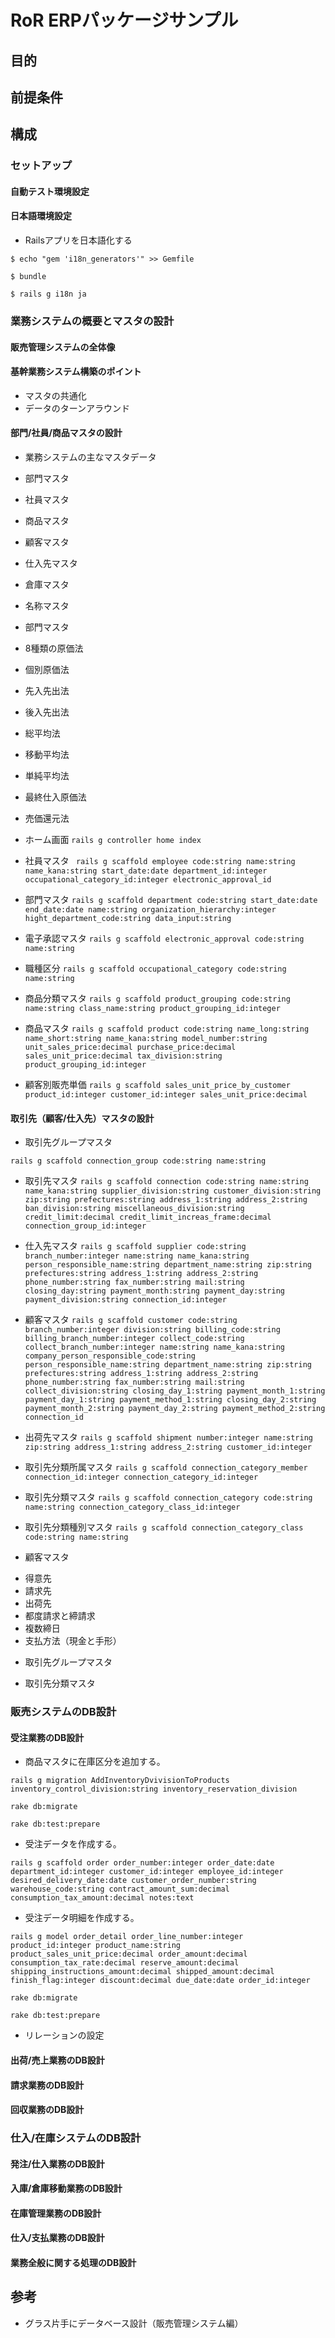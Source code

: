 # RoR ERPパッケージサンプル
## 目的
## 前提条件
## 構成
### セットアップ
#### 自動テスト環境設定
#### 日本語環境設定
* Railsアプリを日本語化する

 `$ echo "gem 'i18n_generators'" >> Gemfile`

 `$ bundle`

 `$ rails g i18n ja`
 
### 業務システムの概要とマスタの設計
#### 販売管理システムの全体像
#### 基幹業務システム構築のポイント
+ マスタの共通化
+ データのターンアラウンド
#### 部門/社員/商品マスタの設計
+ 業務システムの主なマスタデータ
 + 部門マスタ
 + 社員マスタ
 + 商品マスタ
 + 顧客マスタ
 + 仕入先マスタ
 + 倉庫マスタ
 + 名称マスタ
+ 部門マスタ
+ 8種類の原価法
 + 個別原価法
 + 先入先出法
 + 後入先出法
 + 総平均法
 + 移動平均法
 + 単純平均法
 + 最終仕入原価法
 + 売価還元法

+ ホーム画面
`rails g controller home index`

+ 社員マスタ
`
rails g scaffold employee code:string name:string name_kana:string start_date:date department_id:integer occupational_category_id:integer electronic_approval_id`

+ 部門マスタ
`
rails g scaffold department code:string start_date:date end_date:date name:string organization_hierarchy:integer hight_department_code:string data_input:string
`

+ 電子承認マスタ
`
rails g scaffold electronic_approval code:string name:string
`

+ 職種区分
`
rails g scaffold occupational_category code:string name:string
`
+ 商品分類マスタ
`
rails g scaffold product_grouping code:string name:string class_name:string product_grouping_id:integer
`
+ 商品マスタ
`
rails g scaffold product code:string name_long:string name_short:string name_kana:string model_number:string unit_sales_price:decimal purchase_price:decimal sales_unit_price:decimal tax_division:string product_grouping_id:integer
`
+ 顧客別販売単価
`rails g scaffold sales_unit_price_by_customer product_id:integer customer_id:integer sales_unit_price:decimal`

#### 取引先（顧客/仕入先）マスタの設計

+ 取引先グループマスタ

`rails g scaffold connection_group code:string name:string`

+ 取引先マスタ
`
rails g scaffold connection code:string name:string name_kana:string supplier_division:string customer_division:string zip:string prefectures:string address_1:string address_2:string ban_division:string miscellaneous_division:string credit_limit:decimal credit_limit_increas_frame:decimal connection_group_id:integer
`
+ 仕入先マスタ
`
rails g scaffold supplier code:string branch_number:integer name:string name_kana:string person_responsible_name:string department_name:string zip:string prefectures:string address_1:string address_2:string phone_number:string fax_number:string mail:string closing_day:string payment_month:string payment_day:string payment_division:string connection_id:integer
`

+ 顧客マスタ
`
rails g scaffold customer code:string branch_number:integer division:string billing_code:string billing_branch_number:integer collect_code:string collect_branch_number:integer name:string name_kana:string company_person_responsible_code:string person_responsible_name:string department_name:string zip:string prefectures:string address_1:string address_2:string phone_number:string fax_number:string mail:string collect_division:string closing_day_1:string payment_month_1:string payment_day_1:string payment_method_1:string closing_day_2:string payment_month_2:string payment_day_2:string payment_method_2:string connection_id
`

+ 出荷先マスタ
`
rails g scaffold shipment number:integer name:string zip:string address_1:string address_2:string customer_id:integer
`

+ 取引先分類所属マスタ
`
rails g scaffold connection_category_member connection_id:integer connection_category_id:integer
`

+ 取引先分類マスタ
`
rails g scaffold connection_category code:string name:string connection_category_class_id:integer
`

+ 取引先分類種別マスタ
`
rails g scaffold connection_category_class code:string name:string
`

+ 顧客マスタ
 - 得意先
 - 請求先
 - 出荷先
 - 都度請求と締請求
 - 複数締日
 - 支払方法（現金と手形）

+ 取引先グループマスタ

+ 取引先分類マスタ

### 販売システムのDB設計

#### 受注業務のDB設計
+ 商品マスタに在庫区分を追加する。

`rails g migration AddInventoryDvivisionToProducts inventory_control_division:string inventory_reservation_division`

`rake db:migrate`

`rake db:test:prepare`

+ 受注データを作成する。

`rails g scaffold order order_number:integer order_date:date department_id:integer customer_id:integer employee_id:integer desired_delivery_date:date customer_order_number:string warehouse_code:string contract_amount_sum:decimal consumption_tax_amount:decimal notes:text`

+ 受注データ明細を作成する。

`rails g model order_detail order_line_number:integer product_id:integer product_name:string product_sales_unit_price:decimal order_amount:decimal consumption_tax_rate:decimal reserve_amount:decimal shipping_instructions_amount:decimal shipped_amount:decimal finish_flag:integer discount:decimal due_date:date order_id:integer`

`rake db:migrate`

`rake db:test:prepare`

+ リレーションの設定
#### 出荷/売上業務のDB設計

#### 請求業務のDB設計

#### 回収業務のDB設計

### 仕入/在庫システムのDB設計

#### 発注/仕入業務のDB設計

#### 入庫/倉庫移動業務のDB設計

#### 在庫管理業務のDB設計

#### 仕入/支払業務のDB設計

#### 業務全般に関する処理のDB設計

## 参考

+ グラス片手にデータベース設計（販売管理システム編）
